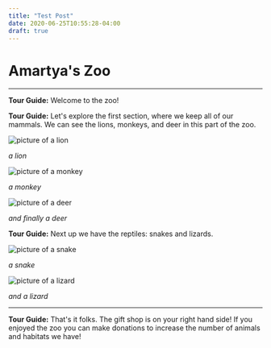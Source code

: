 ```yaml
---
title: "Test Post"
date: 2020-06-25T10:55:28-04:00
draft: true
---
```


# Amartya's Zoo
---

__Tour Guide:__ Welcome to the zoo!

__Tour Guide:__ Let's explore the first section, where we keep all of our mammals. We can see the lions, monkeys, and deer in this part of the zoo.

![picture of a lion](https://lh3.googleusercontent.com/proxy/x9XbUdya9u9zQ449JhbkU3Bawn6XBq8TqUmP0TLtrNA2DK7Meilt0d3amui2yXs26UxNuIV9uU6vneiAEYyHUstBkVXaIbJa68O9mhGav5n2CoREnlLKflWFFFV0S2PuP87GUA)

*a lion*

![picture of a monkey](https://i.ytimg.com/vi/cSblrT8hBDc/maxresdefault.jpg)

*a monkey*

![picture of a deer](https://cdn.britannica.com/40/109040-050-62EEDEA6/Male-white-tailed-deer.jpg)

*and finally a deer*

__Tour Guide:__ Next up we have the reptiles: snakes and lizards.

![picture of a snake](https://thumbs-prod.si-cdn.com/uYB8iMv2iollTCYf__A7HMPM3Is=/1072x720/filters:no_upscale()/https://public-media.si-cdn.com/filer/d9/7e/d97eb52e-9985-48f4-b6b8-ae6de46dff00/oo_400559.jpg)

*a snake*

![picture of a lizard](https://animals.sandiegozoo.org/sites/default/files/2016-11/animals_hero_lizards.jpg)

*and a lizard*

---
__Tour Guide:__ That's it folks. The gift shop is on your right hand side! If you enjoyed the zoo you can make donations to increase the number of animals and habitats we have!
